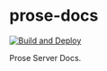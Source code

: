 # prose-docs

[![Build and Deploy](https://github.com/prose-im/prose-docs/workflows/Build%20and%20Deploy/badge.svg?branch=production)](https://github.com/prose-im/prose-docs/actions?query=workflow%3A%22Build+and+Deploy%22)

Prose Server Docs.

